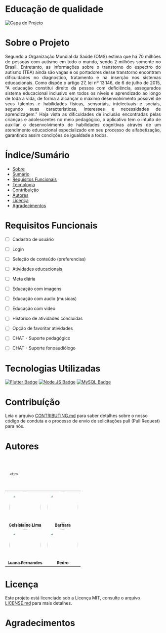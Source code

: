 # Educação de qualidade
![Capa do Projeto](http://abracidf.com/wp-content/uploads/2019/04/img14-1.png)

# Sobre o Projeto

<p align="justify">Segundo a Organização Mundial da Saúde (OMS) estima que há 70 
milhões de pessoas com autismo em todo o mundo, sendo 2 milhões somente 
no Brasil. Entretanto, as informações sobre o transtorno do espectro do 
autismo (TEA) ainda são vagas e os portadores desse transtorno encontram
dificuldades no diagnostico, tratamento e na inserção nos sistemas
educacionais. Como dispõe o artigo 27, lei nº 13.146, de 6 de julho de 2015,
“A educação constitui direito da pessoa com deficiência, assegurados sistema 
educacional inclusivo em todos os níveis e aprendizado ao longo de toda a 
vida, de forma a alcançar o máximo desenvolvimento possível de seus talentos 
e habilidades físicas, sensoriais, intelectuais e sociais, segundo suas 
características, interesses e necessidades de aprendizagem.” Haja vista as 
dificuldades de inclusão encontradas pelas crianças e adolescentes no meio 
pedagógico, o aplicativo tem o intuito de auxiliar o desenvolvimento de 
habilidades cognitivas através de um atendimento educacional especializado
em seu processo de alfabetização, garantindo assim condições de igualdade a 
todos.</p>

# Índice/Sumário

<!--ts-->
   * [Sobre](#Sobre_o_Projeto)
   * [Sumário](#Índice/Sumário)
   * [Requisitos Funcionais](#Requisitos_Funcionais)
   * [Tecnologia](#Tecnologias_Utilizadas)
   * [Contribuição](#Contribuição)
   * [Autores](#Autores)
   * [Licença](#Licença)
   * [Agradecimentos](#Agradecimentos)
<!--te-->

# Requisitos Funcionais

- [ ] Cadastro de usuário
- [ ] Login
- [ ] Seleção de conteúdo (preferencias)
- [ ] Atividades educacionais
- [ ] Meta diária
- [ ] Educação com imagens
- [ ] Educação com audio (musicas)
- [ ] Educação com video
- [ ] Histórico de atividades concluídas
- [ ] Opção de favoritar atividades
- [ ] CHAT - Suporte pedagógico
- [ ] CHAT - Suporte fonoaudiólogo


# Tecnologias Utilizadas


[![Flutter Badge](https://img.shields.io/badge/Flutter-02569B?style=for-the-badge&logo=flutter&logoColor=white)](https://flutter.dev/) 
[![Node.JS Badge](https://img.shields.io/badge/Node.js-43853D?style=for-the-badge&logo=node.js&logoColor=white)](https://nodejs.org/)
[![MySQL Badge](https://img.shields.io/badge/MySQL-00000F?style=for-the-badge&logo=mysql&logoColor=white)](https://www.mysql.com/)

# Contribuíção

Leia o arquivo [CONTRIBUTING.md](CONTRIBUTING.md) para saber detalhes sobre o nosso código de conduta e o processo de envio de solicitações pull (Pull Request) para nós.

# Autores
<table>
    <tbody>
     <tr>
 <br />
  <td align="center"> <a href="https://github.com/Geisislaine" rel="nofollow">
 <img style="border-radius: 50%;" src="https://avatars.githubusercontent.com/u/62703469?v=4" width="100px;" alt=""/>
 <br /> <sub><b>Geisislaine Lima</b></sub></a> <a href="https://github.com/Geisislaine" title="Github"></a> </td>
 
 <br />
  <td align="center"> <a href="https://github.com/barbararafa" rel="nofollow">
 <img style="border-radius: 50%;" src="https://avatars.githubusercontent.com/u/84332572?v=4" width="100px;" alt=""/>
 <br /> <sub><b>Barbara</b></sub></a> <a href="https://github.com/barbararafa" title="Github"></a> </td>
 
 </tr>
      
      <tr>
      
<td align="center"> <a href="https://github.com/LuanaFernandesCosta" rel="nofollow">
 <img style="border-radius: 50%;" src="https://media-exp1.licdn.com/dms/image/C4D03AQHCJped4cPYTQ/profile-displayphoto-shrink_200_200/0/1613496860035?e=1623283200&v=beta&t=mK3sCxRU4G7-DD8kyF8XzbX_ayLiW7K7bsKRODi9PlI" width="100px;" alt=""/>
 <br /> <sub><b>Luana Fernandes</b></sub></a></td>
  
  <br />
  <td align="center"> <a href="https://github.com/pedrohnk" rel="nofollow">
 <img style="border-radius: 50%;" src="https://avatars.githubusercontent.com/u/67346737?v=4" width="100px;" alt=""/>
 <br /> <sub><b>Pedro</b></sub></a> <a href="https://github.com/pedrohnk" title="Github"></a> </td>
 </tr>
 
 
 </tbody></table>


# Licença

Este projeto está licenciado sob a Licença MIT,  consulte o arquivo [LICENSE.md](LICENSE.md) para mais detalhes.

# Agradecimentos
